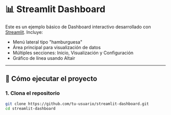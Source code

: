 # 📊 Streamlit Dashboard

Este es un ejemplo básico de Dashboard interactivo desarrollado con [Streamlit](https://streamlit.io/). Incluye:

- Menú lateral tipo "hamburguesa"
- Área principal para visualización de datos
- Múltiples secciones: Inicio, Visualización y Configuración
- Gráfico de línea usando Altair

---

## 🚀 Cómo ejecutar el proyecto

### 1. Clona el repositorio

```bash
git clone https://github.com/tu-usuario/streamlit-dashboard.git
cd streamlit-dashboard
